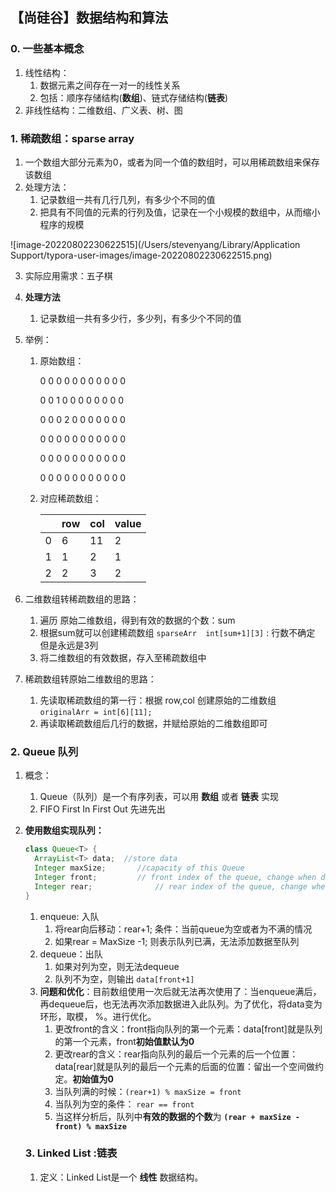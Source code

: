 ## 【尚硅谷】数据结构和算法

### 0. 一些基本概念

1. 线性结构：
   1. 数据元素之间存在一对一的线性关系
   2. 包括：顺序存储结构(**数组**)、链式存储结构(**链表**)
2. 非线性结构：二维数组、广义表、树、图

### 1. 稀疏数组：sparse array

1. 一个数组大部分元素为0，或者为同一个值的数组时，可以用稀疏数组来保存该数组
2. 处理方法：
   1. 记录数组一共有几行几列，有多少个不同的值
   2. 把具有不同值的元素的行列及值，记录在一个小规模的数组中，从而缩小程序的规模

![image-20220802230622515](/Users/stevenyang/Library/Application Support/typora-user-images/image-20220802230622515.png)

3. 实际应用需求：五子棋

4. **处理方法**

   1. 记录数组一共有多少行，多少列，有多少个不同的值

5. 举例：

   1. 原始数组：

      0 0 0 0 0 0 0 0 0 0 0

      0 0 1 0 0 0 0 0 0 0 0

      0 0 0 2 0 0 0 0 0 0 0

      0 0 0 0 0 0 0 0 0 0 0

      0 0 0 0 0 0 0 0 0 0 0

      0 0 0 0 0 0 0 0 0 0 0

   2. 对应稀疏数组：

      |      | row  | col  | value |
      | :--: | ---- | ---- | ----- |
      |  0   | 6    | 11   | 2     |
      |  1   | 1    | 2    | 1     |
      |  2   | 2    | 3    | 2     |

6. 二维数组转稀疏数组的思路：

   1. 遍历 原始二维数组，得到有效的数据的个数：sum
   2. 根据sum就可以创建稀疏数组 `sparseArr  int[sum+1][3]` : 行数不确定 但是永远是3列
   3. 将二维数组的有效数据，存入至稀疏数组中

7. 稀疏数组转原始二维数组的思路：

   1. 先读取稀疏数组的第一行：根据 row,col 创建原始的二维数组  `originalArr = int[6][11];`
   2. 再读取稀疏数组后几行的数据，并赋给原始的二维数组即可   

   

### 2. Queue 队列

1. 概念：

   1. Queue（队列）是一个有序列表，可以用 **数组** 或者 **链表** 实现
   2. FIFO First In First Out 先进先出

2. **使用数组实现队列：**

   ```java
   class Queue<T> {
     ArrayList<T> data;  //store data
     Integer maxSize;		//capacity of this Queue
     Integer front;			// front index of the queue, change when dequeue 队首index+1
     Integer rear;				// rear index of the queue, change when enqueue	 队尾index
   }
   ```

   1. enqueue: 入队
      1. 将rear向后移动：rear+1; 条件：当前queue为空或者为不满的情况
      2. 如果rear = MaxSize -1; 则表示队列已满，无法添加数据至队列
   2. dequeue：出队
      1. 如果对列为空，则无法dequeue
      2. 队列不为空，则输出 `data[front+1]` 
   3. **问题和优化**：目前数组使用一次后就无法再次使用了：当enqueue满后，再dequeue后，也无法再次添加数据进入此队列。为了优化，将data变为环形，取模， %。进行优化。
      1. 更改front的含义：front指向队列的第一个元素：data[front]就是队列的第一个元素，front**初始值默认为0**
      2. 更改rear的含义：rear指向队列的最后一个元素的后一个位置：data[rear]就是队列的最后一个元素的后面的位置：留出一个空间做约定。**初始值为0**
      3. 当队列满的时候：`(rear+1) % maxSize = front`
      4. 当队列为空的条件： `rear == front`
      5. 当这样分析后，队列中**有效的数据的个数**为 **`(rear + maxSize - front) % maxSize`**

   ### 3. Linked List :链表

   1. 定义：Linked List是一个 **线性** 数据结构。

